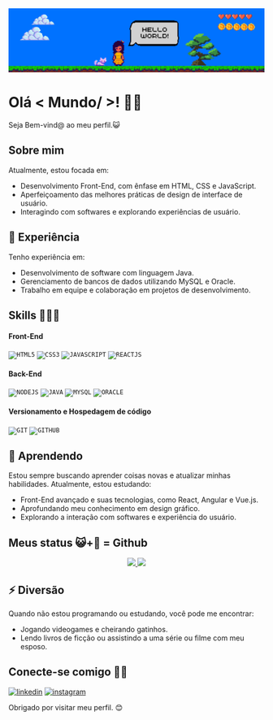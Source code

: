 <div align="center">
<img width="auto" src="https://raw.githubusercontent.com/AlinyKelly/AlinyKelly/main/public/assets/image/banner.png" alt="Banner estilo pixel art com a frase Hello World" />
</div>

<h1> Olá < Mundo/ >! 🖖🏽 </h1>
<p align='center'>

</p>
<div size='20px'> Seja Bem-vind@ ao meu perfil.😺
</div>

<h2> Sobre mim </h2>
  
Atualmente, estou focada em:

- Desenvolvimento Front-End, com ênfase em HTML, CSS e JavaScript.
- Aperfeiçoamento das melhores práticas de design de interface de usuário.
- Interagindo com softwares e explorando experiências de usuário.

## 💼 Experiência

Tenho experiência em:

- Desenvolvimento de software com linguagem Java.
- Gerenciamento de bancos de dados utilizando MySQL e Oracle.
- Trabalho em equipe e colaboração em projetos de desenvolvimento.

<h2> Skills 👩🏽‍💻 </h2>
<h4>Front-End</h4>
<code><img width="40px" src="https://cdn.jsdelivr.net/gh/devicons/devicon/icons/html5/html5-original-wordmark.svg" title = "HTML5"/></code>
<code><img width="40px" src="https://cdn.jsdelivr.net/gh/devicons/devicon/icons/css3/css3-original-wordmark.svg" title = "CSS3"/></code>
<code><img width="40px" src="https://cdn.jsdelivr.net/gh/devicons/devicon/icons/javascript/javascript-original.svg" title = "JAVASCRIPT"/></code>
<code><img width="40px" src="https://cdn.jsdelivr.net/gh/devicons/devicon/icons/react/react-original.svg" title = "REACTJS"/></code>

<h4>Back-End</h4>
<code><img width="40px" src="https://cdn.jsdelivr.net/gh/devicons/devicon/icons/nodejs/nodejs-original.svg" title = "NODEJS"/></code>
<code><img width="40px" src="https://cdn.jsdelivr.net/gh/devicons/devicon/icons/java/java-original.svg" title = "JAVA"/></code>
<code><img width="40px" src="https://cdn.jsdelivr.net/gh/devicons/devicon/icons/mysql/mysql-original.svg" title = "MYSQL"/></code>
<code><img width="40px" src="https://cdn.jsdelivr.net/gh/devicons/devicon/icons/oracle/oracle-original.svg" title = "ORACLE"/></code>

<h4>Versionamento e Hospedagem de código</h4>
<code><img width="40px" src="https://cdn.jsdelivr.net/gh/devicons/devicon/icons/git/git-original.svg" title = "GIT"/></code>
<code><img width="40px" src="https://cdn.jsdelivr.net/gh/devicons/devicon/icons/github/github-original.svg" title = "GITHUB"/></code>

## 🌱 Aprendendo

Estou sempre buscando aprender coisas novas e atualizar minhas habilidades. Atualmente, estou estudando:

- Front-End avançado e suas tecnologias, como React, Angular e Vue.js.
- Aprofundando meu conhecimento em design gráfico.
- Explorando a interação com softwares e experiência do usuário.

<h2> Meus status 😺+🐙 = Github </h2>
<p align="center">
<a href="https://github.com/alinykelly">
  <img height="180em" src="https://github-readme-stats-eight-theta.vercel.app/api?username=alinykelly&show_icons=true&theme=dracula&include_all_commits=true&count_private=true"/>
  <img height="180em" src="https://github-readme-stats-eight-theta.vercel.app/api/top-langs/?username=alinykelly&layout=compact&langs_count=8&theme=dracula"/>
</a>
</p>

## ⚡ Diversão

Quando não estou programando ou estudando, você pode me encontrar:

- Jogando videogames e cheirando gatinhos.
- Lendo livros de ficção ou assistindo a uma série ou filme com meu esposo.

<h2> Conecte-se comigo 🤝🏽 </h2>
  
[<img src='https://img.icons8.com/nolan/64/linkedin.png' alt='linkedin' height='50'>](https://www.linkedin.com/in/alinykelly/)  [<img src='https://img.icons8.com/nolan/64/instagram-new.png' alt='instagram' height='50'>](https://www.instagram.com/alinykellyfs/)

Obrigado por visitar meu perfil. 😊

